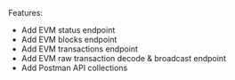 
Features:
* Add EVM status endpoint
* Add EVM blocks endpoint
* Add EVM transactions endpoint
* Add EVM raw transaction decode & broadcast endpoint
* Add Postman API collections
